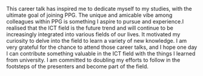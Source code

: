 
This career talk has inspired me to dedicate myself to my studies, with the ultimate goal of joining PPG. The unique and amicable vibe among colleagues within PPG is something I aspire to pursue and experience.I realised that the ICT field is the future trend and will continue to be increasingly integrated into various fields of our lives. It motivated my curiosity to delve into the field to learn a variety of new knowledge. I am very grateful for the chance to attend those career talks, and I hope one day I can contribute something valuable in the ICT field with the things I learned from university. I am committed to doubling my efforts to follow in the footsteps of the presenters and become part of the field.
